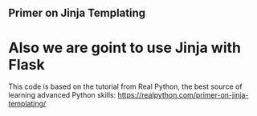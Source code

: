 ## Primer on Jinja Templating
# Also we are goint to use Jinja with Flask

This code is based on the tutorial from Real Python, the best source of learning advanced Python skills:
https://realpython.com/primer-on-jinja-templating/